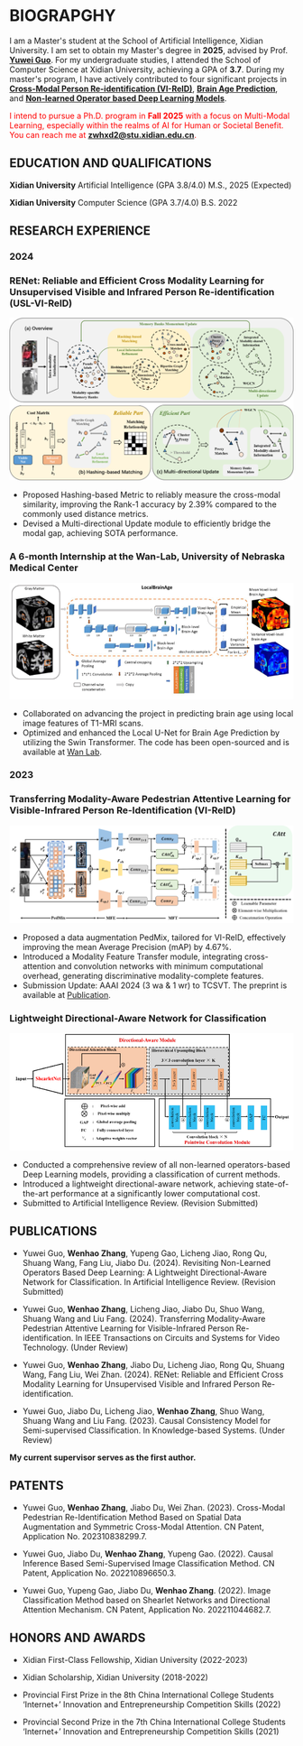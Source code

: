 # BIOGRAPGHY

I am a Master's student at the School of Artificial Intelligence, Xidian University. I am set to obtain my Master's degree in **2025**, advised by Prof. **[Yuwei Guo](https://scholar.google.com/citations?user=DR-GIokAAAAJ&hl=en)**. For my undergraduate studies, I attended the School of Computer Science at Xidian University, achieving a GPA of **3.7**. During my master's program, I have actively contributed to four significant projects in **[Cross-Modal Person Re-identification (VI-ReID)](#renet-reliable-and-efficient-cross-modality-learning-for-unsupervised-visible-and-infrared-person-re-identification-usl-vi-reid)**, **[Brain Age Prediction](#a-6-month-internship-at-the-wan-lab-university-of-nebraska-medical-center)**, and **[Non-learned Operator based Deep Learning Models](#lightweight-directional-aware-network-for-classification)**. 

<span style="color:red;">I intend to pursue a Ph.D. program in <strong><span style="color:red;">Fall 2025</span></strong> with a focus on Multi-Modal Learning, especially within the realms of AI for Human or Societal Benefit. You can reach me at <strong><span style="color:red;">zwhxd2@stu.xidian.edu.cn</span></strong>.</span>






## EDUCATION AND QUALIFICATIONS

**Xidian University**    Artificial Intelligence (GPA 3.8/4.0)    M.S., 2025 (Expected)

**Xidian University**    Computer Science        (GPA 3.7/4.0)    B.S. 2022  

## RESEARCH EXPERIENCE

### 2024

### RENet: Reliable and Efficient Cross Modality Learning for Unsupervised Visible and Infrared Person Re-identification (USL-VI-ReID)
 ![renet](imgs/Renet.png)
- Proposed Hashing-based Metric to reliably measure the cross-modal similarity, improving the Rank-1 accuracy by 2.39% compared to the commonly used distance metrics.
- Devised a Multi-directional Update module to efficiently bridge the modal gap, achieving SOTA performance.


### A 6-month Internship at the Wan-Lab, University of Nebraska Medical Center
![6-mon](imgs/6-mons.png) 
- Collaborated on advancing the project in predicting brain age using local image features of T1-MRI scans.
- Optimized and enhanced the Local U-Net for Brain Age Prediction by utilizing the Swin Transformer. The code has been open-sourced and is available at [Wan Lab](https://github.com/wan-mlab/Swin-U-NET).



### 2023

### Transferring Modality-Aware Pedestrian Attentive Learning for Visible-Infrared Person Re-Identification (VI-ReID)
![tran](imgs/tran.png)
- Proposed a data augmentation PedMix, tailored for VI-ReID, effectively improving the mean Average Precision (mAP) by 4.67%.
- Introduced a Modality Feature Transfer module, integrating cross-attention and convolution networks with minimum computational overhead, generating discriminative modality-complete features.
- Submission Update: AAAI 2024 (3 wa & 1 wr) to TCSVT. The preprint is available at [Publication](https://arxiv.org/abs/2312.07021).

### Lightweight Directional-Aware Network for Classification
 ![ldan](imgs/ldan.png)
- Conducted a comprehensive review of all non-learned operators-based Deep Learning models, providing a classification of current methods.
- Introduced a lightweight directional-aware network, achieving state-of-the-art performance at a significantly lower computational cost.
- Submitted to Artificial Intelligence Review. (Revision Submitted)

## PUBLICATIONS

- Yuwei Guo, **Wenhao Zhang**, Yupeng Gao, Licheng Jiao, Rong Qu, Shuang Wang, Fang Liu, Jiabo Du. (2024). Revisiting Non-Learned Operators Based Deep Learning: A Lightweight Directional-Aware Network for Classification. In Artificial Intelligence Review. (Revision Submitted)
  
- Yuwei Guo, **Wenhao Zhang**, Licheng Jiao, Jiabo Du, Shuo Wang, Shuang Wang and Liu Fang. (2024). Transferring Modality-Aware Pedestrian Attentive Learning for Visible-Infrared Person Re-identification. In IEEE Transactions on Circuits and Systems for Video Technology. (Under Review)
  
- Yuwei Guo, **Wenhao Zhang**, Jiabo Du, Licheng Jiao, Rong Qu, Shuang Wang, Fang Liu, Wei Zhan. (2024). RENet: Reliable and Efficient Cross Modality Learning for Unsupervised Visible and Infrared Person Re-identification.
  
- Yuwei Guo, Jiabo Du, Licheng Jiao, **Wenhao Zhang**, Shuo Wang, Shuang Wang and Liu Fang. (2023). Causal Consistency Model for Semi-supervised Classification. In Knowledge-based Systems. (Under Review)

**My current supervisor serves as the first author.**

## PATENTS

- Yuwei Guo, **Wenhao Zhang**, Jiabo Du, Wei Zhan. (2023). Cross-Modal Pedestrian Re-Identification Method Based on Spatial Data Augmentation and Symmetric Cross-Modal Attention. CN Patent, Application No. 202310838299.7.
  
- Yuwei Guo, Jiabo Du, **Wenhao Zhang**, Yupeng Gao. (2022). Causal Inference Based Semi-Supervised Image Classification Method. CN Patent, Application No. 202210896650.3.
  
- Yuwei Guo, Yupeng Gao, Jiabo Du, **Wenhao Zhang**. (2022). Image Classification Method based on Shearlet Networks and Directional Attention Mechanism. CN Patent, Application No. 202211044682.7.

## HONORS AND AWARDS
- Xidian First-Class Fellowship, Xidian University (2022-2023)
  
- Xidian Scholarship, Xidian University (2018-2022)
  
- Provincial First Prize in the 8th China International College Students ‘Internet+’ Innovation and Entrepreneurship Competition Skills (2022)
  
- Provincial Second Prize in the 7th China International College Students ‘Internet+’ Innovation and Entrepreneurship Competition Skills (2021)
